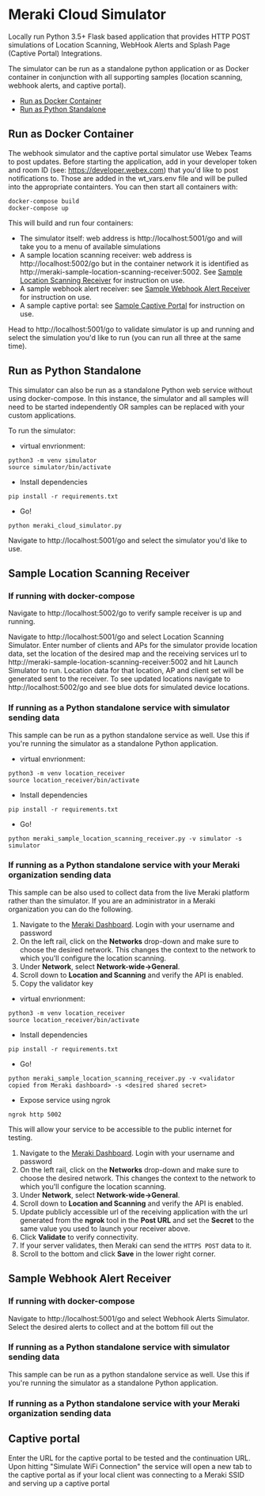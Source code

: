 # Meraki Cloud Simulator
Locally run Python 3.5+ Flask based application that provides HTTP POST simulations of Location Scanning, WebHook Alerts and Splash Page (Captive Portal) Integrations.

The simulator can be run as a standalone python application or as Docker container in conjunction with all supporting samples (location scanning, webhook alerts, and captive portal).

* [Run as Docker Container](#Run-as-Docker-Container)
* [Run as Python Standalone](#Run-as-Python-Standalone)

## Run as Docker Container

The webhook simulator and the captive portal simulator use Webex Teams to post updates.  Before starting the application, add in your developer token and room ID  (see: https://developer.webex.com) that you'd like to post notifications to.  Those are added in the wt_vars.env file and will be pulled into the appropriate containters.  You can then start all containers with:

```
docker-compose build
docker-compose up
```

This will build and run four containers:

* The simulator itself: web address is http://localhost:5001/go and will take you to a menu of available simulations
* A sample location scanning receiver: web address is http://localhost:5002/go but in the container network it is identified as http://meraki-sample-location-scanning-receiver:5002.  See [Sample Location Scanning Receiver](#Sample-Location-Scanning-Receiver) for instruction on use.
* A sample webhook alert receiver: see [Sample Webhook Alert Receiver](#Sample-Webhook-Alert-Receiver) for instruction on use.
* A sample captive portal: see [Sample Captive Portal](#Sample-Captive-Portal) for instruction on use.


Head to http://localhost:5001/go to validate simulator is up and running and select the simulation you'd like to run (you can run all three at the same time).


## Run as Python Standalone
This simulator can also be run as a standalone Python web service without using docker-compose.  In this instance, the simulator and all samples will need to be started independently OR samples can be replaced with your custom applications.

To run the simulator:

* virtual envrionment:
```
python3 -m venv simulator
source simulator/bin/activate
```

* Install dependencies
```
pip install -r requirements.txt
```

* Go!
```
python meraki_cloud_simulator.py
```

Navigate to http://localhost:5001/go and select the simulator you'd like to use.


## Sample Location Scanning Receiver

### If running with docker-compose

Navigate to http://localhost:5002/go to verify sample receiver is up and running.

Navigate to http://localhost:5001/go and select Location Scanning Simulator.  Enter number of clients and APs for the simulator provide location data, set the location of the desired map and the receiving services url to http://meraki-sample-location-scanning-receiver:5002 and hit Launch Simulator to run.  Location data for that location, AP and client set will be generated sent to the receiver.  To see updated locations navigate to http://localhost:5002/go and see blue dots for simulated device locations.

### If running as a Python standalone service with simulator sending data

This sample can be run as a python standalone service as well.  Use this if you're running the simulator as a standalone Python application.

* virtual envrionment:
```
python3 -m venv location_receiver
source location_receiver/bin/activate
```

* Install dependencies
```
pip install -r requirements.txt
```

* Go!
```
python meraki_sample_location_scanning_receiver.py -v simulator -s simulator
```

### If running as a Python standalone service with your Meraki organization sending data

This sample can be also used to collect data from the live Meraki platform rather than the simulator.  If you are an administrator in a Meraki organization you can do the following.

1. Navigate to the [Meraki Dashboard](https://meraki.cisco.com). Login with your username and password
1. On the left rail, click on the **Networks** drop-down and make sure to choose the desired network. This changes the context to the network to which you'll configure the location scanning.
1. Under **Network**, select **Network-wide->General**.
1. Scroll down to **Location and Scanning** and verify the API is enabled.
1. Copy the validator key

* virtual envrionment:
```
python3 -m venv location_receiver
source location_receiver/bin/activate
```

* Install dependencies
```
pip install -r requirements.txt
```

* Go!
```
python meraki_sample_location_scanning_receiver.py -v <validator copied from Meraki dashboard> -s <desired shared secret>
```

* Expose service using ngrok
```
ngrok http 5002
```

This will allow your service to be accessible to the public internet for testing.

1. Navigate to the [Meraki Dashboard](https://meraki.cisco.com). Login with your username and password
1. On the left rail, click on the **Networks** drop-down and make sure to choose the desired network. This changes the context to the network to which you'll configure the location scanning.
1. Under **Network**, select **Network-wide->General**.
1. Scroll down to **Location and Scanning** and verify the API is enabled.
1. Update publicly accessible url of the receiving application with the url generated from the **ngrok** tool in the **Post URL** and set the **Secret** to the same value you used to launch your receiver above.
1. Click **Validate** to verify connectivity.
1. If your server validates, then Meraki can send the `HTTPS POST` data to it.
1. Scroll to the bottom and click **Save** in the lower right corner.


## Sample Webhook Alert Receiver

### If running with docker-compose

Navigate to http://localhost:5001/go and select Webhook Alerts Simulator.  Select the desired alerts to collect and at the bottom fill out the 

### If running as a Python standalone service with simulator sending data

This sample can be run as a python standalone service as well.  Use this if you're running the simulator as a standalone Python application.


### If running as a Python standalone service with your Meraki organization sending data


## Captive portal

Enter the URL for the captive portal to be tested and the continuation URL.  Upon hitting "Simulate WiFi Connection" the service will open a new tab to the captive portal as if your local client was connecting to a Meraki SSID and serving up a captive portal

